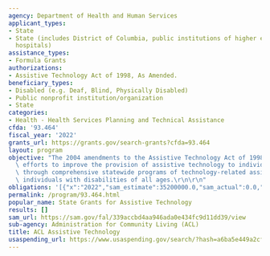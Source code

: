 ```yaml
---
agency: Department of Health and Human Services
applicant_types:
- State
- State (includes District of Columbia, public institutions of higher education and
  hospitals)
assistance_types:
- Formula Grants
authorizations:
- Assistive Technology Act of 1998, As Amended.
beneficiary_types:
- Disabled (e.g. Deaf, Blind, Physically Disabled)
- Public nonprofit institution/organization
- State
categories:
- Health - Health Services Planning and Technical Assistance
cfda: '93.464'
fiscal_year: '2022'
grants_url: https://grants.gov/search-grants?cfda=93.464
layout: program
objective: "The 2004 amendments to the Assistive Technology Act of 1998 supports State\
  \ efforts to improve the provision of assistive technology to individuals with disabilities\
  \ through comprehensive statewide programs of technology-related assistance, for\
  \ individuals with disabilities of all ages.\r\n\r\n"
obligations: '[{"x":"2022","sam_estimate":35200000.0,"sam_actual":0.0,"usa_spending_actual":35779303.14},{"x":"2023","sam_estimate":0.0,"sam_actual":0.0,"usa_spending_actual":31050460.62},{"x":"2024","sam_estimate":0.0,"sam_actual":0.0,"usa_spending_actual":0.0}]'
permalink: /program/93.464.html
popular_name: State Grants for Assistive Technology
results: []
sam_url: https://sam.gov/fal/339accbd4aa946ada0e434fc9d11dd39/view
sub-agency: Administration for Community Living (ACL)
title: ACL Assistive Technology
usaspending_url: https://www.usaspending.gov/search/?hash=a6ba5e449a2cf84bda62a947031b0fba
---
```

